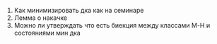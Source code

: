  1. Как минимизировать дка как на семинаре 
 2. Лемма о накачке
 3. Можно ли утверждать что есть биекция между классами М-Н и состояниями мин дка
